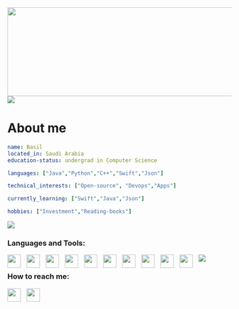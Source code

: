 


  <img src="https://media.giphy.com/media/tIHktzgRi8yjIplFVI/giphy.gif" width="1000" height="200" />





<img src="https://user-images.githubusercontent.com/73097560/115834477-dbab4500-a447-11eb-908a-139a6edaec5c.gif">



# About me
```yaml
name: Basil
located_in: Saudi Arabia
education-status: undergrad in Computer Science

languages: ["Java","Python","C++","Swift","Json"]

technical_interests: ["Open-source", "Devops","Apps"]

currently_learning: ["Swift","Java","Json"]

hobbies: ["Investment","Reading-books"]
```


<img src="https://user-images.githubusercontent.com/73097560/115834477-dbab4500-a447-11eb-908a-139a6edaec5c.gif">






<h3>Languages and Tools:</h3> 
<img align="left"  width="30px" style="padding-right:10px;" src="https://cdn.jsdelivr.net/gh/devicons/devicon/icons/java/java-original.svg"/>
<img align="left"  width="30px" style="padding-right:10px;" src="https://img.icons8.com/officel/40/000000/mac-os.png"/>
<img align="left"  width="30px" style="padding-right:10px;" src="https://img.icons8.com/fluency/40/000000/visual-studio-code-2019.png"/>
<img align="left"  width="30px" style="padding-right:10px;" src="https://img.icons8.com/color/40/000000/xcode.png"/>
<img align="left"  width="30px" style="padding-right:10px;" src="https://img.icons8.com/color/40/000000/stackoverflow.png"/>
<img align="left"  width="30px" style="padding-right:10px;" src="https://img.icons8.com/color/40/000000/java-coffee-cup-logo--v1.png"/>
<img align="left"  width="30px" style="padding-right:10px;" src="https://img.icons8.com/color/40/000000/c-plus-plus-logo.png"/>
<img align="left"  width="30px" style="padding-right:10px;" src="https://img.icons8.com/color/40/000000/markdown.png"/>
<img align="left"  width="30px" style="padding-right:10px;" src="https://img.icons8.com/color/45/undefined/swift.png"/>
<img align="left"  width="30px" style="padding-right:10px;" src="https://img.icons8.com/color/40/undefined/json--v1.png"/>








<img src="https://user-images.githubusercontent.com/73097560/115834477-dbab4500-a447-11eb-908a-139a6edaec5c.gif">






<h3>How to reach me: </h3>

 [<img align="left"  width="30px" style="padding-right:10px;" src="https://img.icons8.com/fluency/35/000000/email-open.png"/>](mailto:basilbenaziz@gmail.com)
 [<img align="left"  width="30px" style="padding-right:10px;" src="https://cdn.jsdelivr.net/gh/devicons/devicon/icons/twitter/twitter-original.svg"/>](mailto:[basilbenaziz@gmail.com](https://twitter.com/BasilBenAziz))
 
 

          

